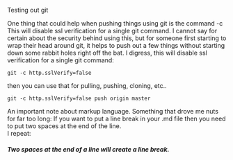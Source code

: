 Testing out git

One thing that could help when pushing things using git is the command -c 
This will disable ssl verification for a single git command.  I cannot say for
certain about the security behind using this, but for someone first starting 
to wrap their head around git, it helps to push out a few things without 
starting down some rabbit holes right off the bat.
I digress, this will disable ssl verification for a single git command:
```
git -c http.sslVerify=false
```
then you can use that for pulling, pushing, cloning, etc..
```
git -c http.sslVerify=false push origin master
```

An important note about markup language.  Something that drove me nuts for far too long:
If you want to put a line break in your .md file then you need to put two spaces at the end of the line.  
I repeat:  
##### Two spaces at the end of a line will create a line break.      
